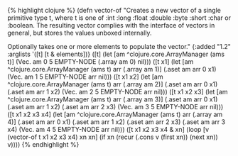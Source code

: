 {% highlight clojure %}
(defn vector-of 
  "Creates a new vector of a single primitive type t, where t is one
  of :int :long :float :double :byte :short :char or :boolean. The
  resulting vector complies with the interface of vectors in general,
  but stores the values unboxed internally.

  Optionally takes one or more elements to populate the vector."
  {:added "1.2"
   :arglists '([t] [t & elements])}
  ([t]
   (let [am ^clojure.core.ArrayManager (ams t)]
     (Vec. am 0 5 EMPTY-NODE (.array am 0) nil)))
  ([t x1]
   (let [am ^clojure.core.ArrayManager (ams t)
         arr (.array am 1)]
     (.aset am arr 0 x1)
     (Vec. am 1 5 EMPTY-NODE arr nil)))
  ([t x1 x2]
   (let [am ^clojure.core.ArrayManager (ams t)
         arr (.array am 2)]
     (.aset am arr 0 x1)
     (.aset am arr 1 x2)
     (Vec. am 2 5 EMPTY-NODE arr nil)))
  ([t x1 x2 x3]
   (let [am ^clojure.core.ArrayManager (ams t)
         arr (.array am 3)]
     (.aset am arr 0 x1)
     (.aset am arr 1 x2)
     (.aset am arr 2 x3)
     (Vec. am 3 5 EMPTY-NODE arr nil)))
  ([t x1 x2 x3 x4]
   (let [am ^clojure.core.ArrayManager (ams t)
         arr (.array am 4)]
     (.aset am arr 0 x1)
     (.aset am arr 1 x2)
     (.aset am arr 2 x3)
     (.aset am arr 3 x4)
     (Vec. am 4 5 EMPTY-NODE arr nil)))
  ([t x1 x2 x3 x4 & xn]
   (loop [v  (vector-of t x1 x2 x3 x4)
          xn xn]
     (if xn
       (recur (.cons v (first xn)) (next xn))
       v))))
{% endhighlight %}
